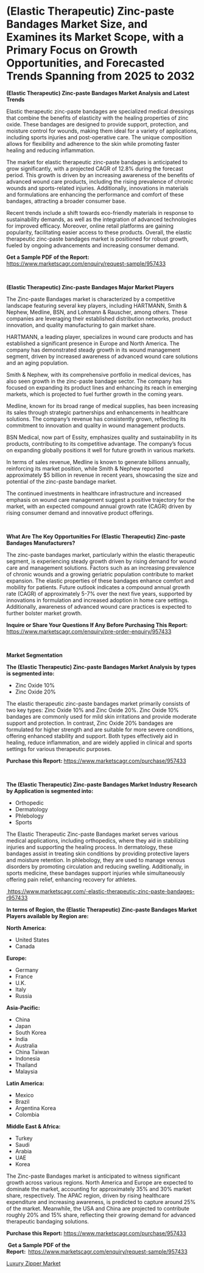 <p><h1>(Elastic Therapeutic) Zinc-paste Bandages Market Size, and Examines its Market Scope, with a Primary Focus on Growth Opportunities, and Forecasted Trends Spanning from 2025 to 2032</h1></p><p><strong>(Elastic Therapeutic) Zinc-paste Bandages Market Analysis and Latest Trends</strong></p>
<p><p>Elastic therapeutic zinc-paste bandages are specialized medical dressings that combine the benefits of elasticity with the healing properties of zinc oxide. These bandages are designed to provide support, protection, and moisture control for wounds, making them ideal for a variety of applications, including sports injuries and post-operative care. The unique composition allows for flexibility and adherence to the skin while promoting faster healing and reducing inflammation.</p><p>The market for elastic therapeutic zinc-paste bandages is anticipated to grow significantly, with a projected CAGR of 12.8% during the forecast period. This growth is driven by an increasing awareness of the benefits of advanced wound care products, including the rising prevalence of chronic wounds and sports-related injuries. Additionally, innovations in materials and formulations are enhancing the performance and comfort of these bandages, attracting a broader consumer base.</p><p>Recent trends include a shift towards eco-friendly materials in response to sustainability demands, as well as the integration of advanced technologies for improved efficacy. Moreover, online retail platforms are gaining popularity, facilitating easier access to these products. Overall, the elastic therapeutic zinc-paste bandages market is positioned for robust growth, fueled by ongoing advancements and increasing consumer demand.</p></p>
<p><strong>Get a Sample PDF of the Report:&nbsp;</strong> <a href="https://www.marketscagr.com/enquiry/request-sample/957433?utm_campaign=3249&utm_medium=2&utm_source=Github&utm_content=ia&utm_term=21032025&utm_id=elastic-therapeutic-zinc-paste-bandages">https://www.marketscagr.com/enquiry/request-sample/957433</a></p>
<p>&nbsp;</p>
<p><strong>(Elastic Therapeutic) Zinc-paste Bandages Major Market Players</strong></p>
<p><p>The Zinc-paste Bandages market is characterized by a competitive landscape featuring several key players, including HARTMANN, Smith & Nephew, Medline, BSN, and Lohmann & Rauscher, among others. These companies are leveraging their established distribution networks, product innovation, and quality manufacturing to gain market share.</p><p>HARTMANN, a leading player, specializes in wound care products and has established a significant presence in Europe and North America. The company has demonstrated steady growth in its wound management segment, driven by increased awareness of advanced wound care solutions and an aging population.</p><p>Smith & Nephew, with its comprehensive portfolio in medical devices, has also seen growth in the zinc-paste bandage sector. The company has focused on expanding its product lines and enhancing its reach in emerging markets, which is projected to fuel further growth in the coming years.</p><p>Medline, known for its broad range of medical supplies, has been increasing its sales through strategic partnerships and enhancements in healthcare solutions. The company’s revenue has consistently grown, reflecting its commitment to innovation and quality in wound management products.</p><p>BSN Medical, now part of Essity, emphasizes quality and sustainability in its products, contributing to its competitive advantage. The company’s focus on expanding globally positions it well for future growth in various markets.</p><p>In terms of sales revenue, Medline is known to generate billions annually, reinforcing its market position, while Smith & Nephew reported approximately $5 billion in revenue in recent years, showcasing the size and potential of the zinc-paste bandage market.</p><p>The continued investments in healthcare infrastructure and increased emphasis on wound care management suggest a positive trajectory for the market, with an expected compound annual growth rate (CAGR) driven by rising consumer demand and innovative product offerings.</p></p>
<p>&nbsp;</p>
<p><strong>What Are The Key Opportunities For (Elastic Therapeutic) Zinc-paste Bandages Manufacturers?</strong></p>
<p><p>The zinc-paste bandages market, particularly within the elastic therapeutic segment, is experiencing steady growth driven by rising demand for wound care and management solutions. Factors such as an increasing prevalence of chronic wounds and a growing geriatric population contribute to market expansion. The elastic properties of these bandages enhance comfort and mobility for patients. Future outlook indicates a compound annual growth rate (CAGR) of approximately 5-7% over the next five years, supported by innovations in formulation and increased adoption in home care settings. Additionally, awareness of advanced wound care practices is expected to further bolster market growth.</p></p>
<p><strong>Inquire or Share Your Questions If Any Before Purchasing This Report:</strong> <a href="https://www.marketscagr.com/enquiry/pre-order-enquiry/957433?utm_campaign=3249&utm_medium=2&utm_source=Github&utm_content=ia&utm_term=21032025&utm_id=elastic-therapeutic-zinc-paste-bandages">https://www.marketscagr.com/enquiry/pre-order-enquiry/957433</a></p>
<p>&nbsp;</p>
<p><strong>Market Segmentation</strong></p>
<p><strong>The (Elastic Therapeutic) Zinc-paste Bandages Market Analysis by types is segmented into:</strong></p>
<p><ul><li>Zinc Oxide 10%</li><li>Zinc Oxide 20%</li></ul></p>
<p><p>The elastic therapeutic zinc-paste bandages market primarily consists of two key types: Zinc Oxide 10% and Zinc Oxide 20%. Zinc Oxide 10% bandages are commonly used for mild skin irritations and provide moderate support and protection. In contrast, Zinc Oxide 20% bandages are formulated for higher strength and are suitable for more severe conditions, offering enhanced stability and support. Both types effectively aid in healing, reduce inflammation, and are widely applied in clinical and sports settings for various therapeutic purposes.</p></p>
<p><strong>Purchase this Report:&nbsp;</strong><a href="https://www.marketscagr.com/purchase/957433?utm_campaign=3249&utm_medium=2&utm_source=Github&utm_content=ia&utm_term=21032025&utm_id=elastic-therapeutic-zinc-paste-bandages">https://www.marketscagr.com/purchase/957433</a></p>
<p>&nbsp;</p>
<p><strong>The (Elastic Therapeutic) Zinc-paste Bandages Market Industry Research by Application is segmented into:</strong></p>
<p><ul><li>Orthopedic</li><li>Dermatology</li><li>Phlebology</li><li>Sports</li></ul></p>
<p><p>The Elastic Therapeutic Zinc-paste Bandages market serves various medical applications, including orthopedics, where they aid in stabilizing injuries and supporting the healing process. In dermatology, these bandages assist in treating skin conditions by providing protective layers and moisture retention. In phlebology, they are used to manage venous disorders by promoting circulation and reducing swelling. Additionally, in sports medicine, these bandages support injuries while simultaneously offering pain relief, enhancing recovery for athletes.</p></p>
<p><a href="https://www.marketscagr.com/-elastic-therapeutic-zinc-paste-bandages-r957433?utm_campaign=3249&utm_medium=2&utm_source=Github&utm_content=ia&utm_term=21032025&utm_id=elastic-therapeutic-zinc-paste-bandages">&nbsp;https://www.marketscagr.com/-elastic-therapeutic-zinc-paste-bandages-r957433</a></p>
<p><strong>In terms of Region, the (Elastic Therapeutic) Zinc-paste Bandages Market Players available by Region are:</strong></p>
<p>
    <p> <strong> North America: </strong>
        <ul>
            <li>United States</li>
            <li>Canada</li>
        </ul>
        </p> 
    <p> <strong> Europe: </strong>
        <ul>
            <li>Germany</li>
            <li>France</li>
            <li>U.K.</li>
            <li>Italy</li>
            <li>Russia</li>
        </ul>
        </p> 
    <p> <strong> Asia-Pacific: </strong>
        <ul>
            <li>China</li>
            <li>Japan</li>
            <li>South Korea</li>
            <li>India</li>
            <li>Australia</li>
            <li>China Taiwan</li>
            <li>Indonesia</li>
            <li>Thailand</li>
            <li>Malaysia</li>
        </ul>
        </p> 
    <p> <strong> Latin America: </strong>
        <ul>
            <li>Mexico</li>
            <li>Brazil</li>
            <li>Argentina Korea</li>
            <li>Colombia</li>
        </ul>
        </p> 
    <p> <strong> Middle East & Africa: </strong>
        <ul>
            <li>Turkey</li>
            <li>Saudi</li>
            <li>Arabia</li>
            <li>UAE</li>
            <li>Korea</li>
        </ul>
    </p>
    </p>
<p><p>The Zinc-paste Bandages market is anticipated to witness significant growth across various regions. North America and Europe are expected to dominate the market, accounting for approximately 35% and 30% market share, respectively. The APAC region, driven by rising healthcare expenditure and increasing awareness, is predicted to capture around 25% of the market. Meanwhile, the USA and China are projected to contribute roughly 20% and 15% share, reflecting their growing demand for advanced therapeutic bandaging solutions.</p></p>
<p><strong>Purchase this Report: </strong><a href="https://www.marketscagr.com/purchase/957433?utm_campaign=3249&utm_medium=2&utm_source=Github&utm_content=ia&utm_term=21032025&utm_id=elastic-therapeutic-zinc-paste-bandages">https://www.marketscagr.com/purchase/957433</a></p>
<p>&nbsp;<strong>Get a Sample PDF of the Report:&nbsp;&nbsp;</strong><a href="https://www.marketscagr.com/enquiry/request-sample/957433?utm_campaign=3249&utm_medium=2&utm_source=Github&utm_content=ia&utm_term=21032025&utm_id=elastic-therapeutic-zinc-paste-bandages">https://www.marketscagr.com/enquiry/request-sample/957433</a></p>
<p><strong></strong></p>
<p><p><a href="https://github.com/akermigarib/Market-Research-Report-List-1/blob/main/luxury-zipper-market.md?utm_campaign=3249&utm_medium=2&utm_source=Github&utm_content=ia&utm_term=21032025&utm_id=elastic-therapeutic-zinc-paste-bandages">Luxury Zipper Market</a></p></p>